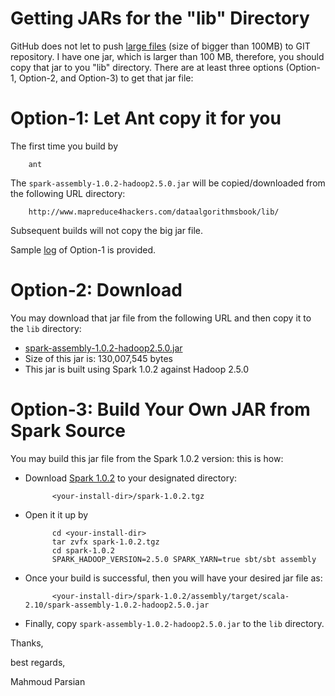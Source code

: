 Getting JARs for the "lib" Directory
====================================
GitHub does not let to push [large files](https://help.github.com/articles/what-is-my-disk-quota) (size of bigger than 100MB) to GIT repository. I have one jar, which is larger than 100 MB, therefore, you should copy that jar to you "lib" directory.  There are at least three options (Option-1, Option-2, and Option-3) to get that jar file:

Option-1: Let Ant copy it for you 
=================================
The first time you build by

        ant
    
The `spark-assembly-1.0.2-hadoop2.5.0.jar` will be copied/downloaded from the following URL directory:

        http://www.mapreduce4hackers.com/dataalgorithmsbook/lib/
    
Subsequent builds will not copy the big jar file.

Sample [log](./misc/option1-log.txt) of Option-1 is provided.

Option-2: Download 
==================
You may download that jar file from the following URL and then copy it to the `lib` directory:

* [spark-assembly-1.0.2-hadoop2.5.0.jar](http://www.mapreduce4hackers.com/dataalgorithmsbook/lib/spark-assembly-1.0.2-hadoop2.5.0.jar)
* Size of this jar is: 130,007,545 bytes
* This jar is built using Spark 1.0.2 against Hadoop 2.5.0
    

Option-3: Build Your Own JAR from Spark Source
==============================================
You may build this jar file from the Spark 1.0.2 version: this is how:
* Download [Spark 1.0.2](http://d3kbcqa49mib13.cloudfront.net/spark-1.0.2.tgz) to your designated directory:

            <your-install-dir>/spark-1.0.2.tgz
   
* Open it it up by

            cd <your-install-dir>
            tar zvfx spark-1.0.2.tgz
            cd spark-1.0.2
            SPARK_HADOOP_VERSION=2.5.0 SPARK_YARN=true sbt/sbt assembly


* Once your build is successful, then you will have your desired jar file as:
    
            <your-install-dir>/spark-1.0.2/assembly/target/scala-2.10/spark-assembly-1.0.2-hadoop2.5.0.jar

* Finally, copy `spark-assembly-1.0.2-hadoop2.5.0.jar` to the `lib` directory.



Thanks,

best regards,

Mahmoud Parsian
